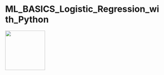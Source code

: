 # ML_BASICS_Logistic_Regression_with_Python


<img src="https://render.githubusercontent.com/render/math?math=z=\frac{1}{{1} + {e^-z}}" width="128" height="128">
